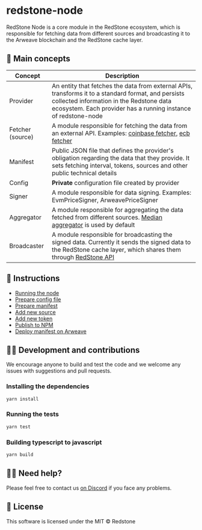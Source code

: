 # redstone-node

RedStone Node is a core module in the RedStone ecosystem, which is responsible for fetching data from different sources and broadcasting it to the Arweave blockchain and the RedStone cache layer.

## 📖 Main concepts
| Concept | Description |
|---|---|
| Provider | An entity that fetches the data from external APIs, transforms it to a standard format, and persists collected information in the Redstone data ecosystem. Each provider has a running instance of redstone-node |
| Fetcher (source) | A module responsible for fetching the data from an external API. Examples: [coinbase fetcher](/src/fetchers/coinbase), [ecb fetcher](/src/fetchers/ecb/EcbFetcher.ts) |
| Manifest | Public JSON file that defines the provider's obligation regarding the data that they provide. It sets fetching interval, tokens, sources and other public technical details |
| Config | **Private** configuration file created by provider |
| Signer | A module responsible for data signing. Examples: EvmPriceSigner, ArweavePriceSigner |
| Aggregator | A module responsible for aggregating the data fetched from different sources. [Median aggregator](src/aggregators/median-aggregator.ts) is used by default  |
| Broadcaster | A module responsible for broadcasting the signed data. Currently it sends the signed data to the RedStone cache layer, which shares them through [RedStone API](http://api.docs.redstone.finance/) |

## 📜 Instructions
- [Running the node](docs/RUN_REDSTONE_NODE.md)
- [Prepare config file](docs/PREPARE_CONFIG.md)
- [Prepare manifest](docs/PREPARE_MANIFEST.md)
- [Add new source](docs/ADD_NEW_SOURCE.md)
- [Add new token](docs/ADD_NEW_TOKEN.md)
- [Publish to NPM](docs/PUBLISH_TO_NPM.md)
- [Deploy manifest on Arweave](docs/DEPLOY_MANIFEST_ON_ARWEAVE.md)

## 👨‍💻 Development and contributions
We encourage anyone to build and test the code and we welcome any issues with suggestions and pull requests.

### Installing the dependencies
```bash
yarn install
```

### Running the tests
```bash
yarn test
```

### Building typescript to javascript
```bash
yarn build
```

## 🙋‍♂️ Need help?
Please feel free to contact us [on Discord](https://redstone.finance/discord) if you face any problems.

## 📜 License
This software is licensed under the MIT © Redstone
